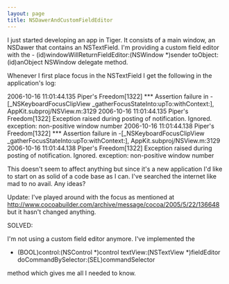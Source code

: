 ```yaml
---
layout: page
title: NSDawerAndCustomFieldEditor
---
```


I just started developing an app in Tiger.  It consists of a main window, an NSDawer that contains an NSTextField.  I'm providing a custom field editor with the - (id)windowWillReturnFieldEditor:(NSWindow *)sender toObject:(id)anObject NSWindow delegate method.

Whenever I first place focus in the NSTextField I get the following in the application's log:

    
2006-10-16 11:01:44.135 Piper's Freedom[1322] *** Assertion failure in -[_NSKeyboardFocusClipView _gatherFocusStateInto:upTo:withContext:], AppKit.subproj/NSView.m:3129
2006-10-16 11:01:44.135 Piper's Freedom[1322] Exception raised during posting of notification.  Ignored.  exception: non-positive window number
2006-10-16 11:01:44.138 Piper's Freedom[1322] *** Assertion failure in -[_NSKeyboardFocusClipView _gatherFocusStateInto:upTo:withContext:], AppKit.subproj/NSView.m:3129
2006-10-16 11:01:44.138 Piper's Freedom[1322] Exception raised during posting of notification.  Ignored.  exception: non-positive window number


This doesn't seem to affect anything but since it's a new application I'd like to start on as solid of a code base as I can.  I've searched the internet like mad to no avail.  Any ideas?

Update: I've played around with the focus as mentioned at http://www.cocoabuilder.com/archive/message/cocoa/2005/5/22/136648 but it hasn't changed anything.

SOLVED:

I'm not using a custom field editor anymore.  I've implemented the

- (BOOL)control:(NSControl *)control textView:(NSTextView *)fieldEditor doCommandBySelector:(SEL)commandSelector

method which gives me all I needed to know.

